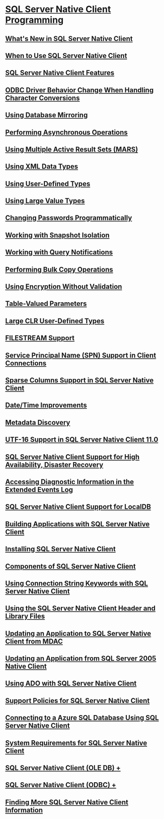 # [SQL Server Native Client Programming](sql-server-native-client-programming.md)
## [What's New in SQL Server Native Client](sql-server-native-client.md)
## [When to Use SQL Server Native Client](when-to-use-sql-server-native-client.md)
## [SQL Server Native Client Features](features/sql-server-native-client-features.md)
## [ODBC Driver Behavior Change When Handling Character Conversions](features/odbc-driver-behavior-change-when-handling-character-conversions.md)
## [Using Database Mirroring](features/using-database-mirroring.md)
## [Performing Asynchronous Operations](features/performing-asynchronous-operations.md)
## [Using Multiple Active Result Sets (MARS)](features/using-multiple-active-result-sets-mars.md)
## [Using XML Data Types](features/using-xml-data-types.md)
## [Using User-Defined Types](features/using-user-defined-types.md)
## [Using Large Value Types](features/using-large-value-types.md)
## [Changing Passwords Programmatically](features/changing-passwords-programmatically.md)
## [Working with Snapshot Isolation](features/working-with-snapshot-isolation.md)
## [Working with Query Notifications](features/working-with-query-notifications.md)
## [Performing Bulk Copy Operations](features/performing-bulk-copy-operations.md)
## [Using Encryption Without Validation](features/using-encryption-without-validation.md)
## [Table-Valued Parameters](features/table-valued-parameters-sql-server-native-client.md)
## [Large CLR User-Defined Types](features/large-clr-user-defined-types.md)
## [FILESTREAM Support](features/filestream-support.md)
## [Service Principal Name (SPN) Support in Client Connections](features/service-principal-name-spn-support-in-client-connections.md)
## [Sparse Columns Support in SQL Server Native Client](features/sparse-columns-support-in-sql-server-native-client.md)
## [Date/Time Improvements](features/date-and-time-improvements.md)
## [Metadata Discovery](features/metadata-discovery.md)
## [UTF-16 Support in SQL Server Native Client 11.0](features/utf-16-support-in-sql-server-native-client-11-0.md)
## [SQL Server Native Client Support for High Availability, Disaster Recovery](features/sql-server-native-client-support-for-high-availability-disaster-recovery.md)
## [Accessing Diagnostic Information in the Extended Events Log](features/accessing-diagnostic-information-in-the-extended-events-log.md)
## [SQL Server Native Client Support for LocalDB](features/sql-server-native-client-support-for-localdb.md)
## [Building Applications with SQL Server Native Client](applications/building-applications-with-sql-server-native-client.md)
## [Installing SQL Server Native Client](applications/installing-sql-server-native-client.md)
## [Components of SQL Server Native Client](applications/components-of-sql-server-native-client.md)
## [Using Connection String Keywords with SQL Server Native Client](applications/using-connection-string-keywords-with-sql-server-native-client.md)
## [Using the SQL Server Native Client Header and Library Files](applications/using-the-sql-server-native-client-header-and-library-files.md)
## [Updating an Application to SQL Server Native Client from MDAC](applications/updating-an-application-to-sql-server-native-client-from-mdac.md)
## [Updating an Application from SQL Server 2005 Native Client](applications/updating-an-application-from-sql-server-2005-native-client.md)
## [Using ADO with SQL Server Native Client](applications/using-ado-with-sql-server-native-client.md)
## [Support Policies for SQL Server Native Client](applications/support-policies-for-sql-server-native-client.md)
## [Connecting to a Azure SQL Database Using SQL Server Native Client](applications/connecting-to-a-windows-azure-sql-database-using-sql-server-native-client.md)
## [System Requirements for SQL Server Native Client](system-requirements-for-sql-server-native-client.md)
## [SQL Server Native Client (OLE DB) +](ole-db/sql-server-native-client-ole-db.md)
## [SQL Server Native Client (ODBC) +](odbc/sql-server-native-client-odbc.md)
## [Finding More SQL Server Native Client Information](finding-more-sql-server-native-client-information.md)
